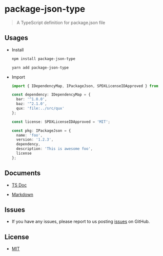 # package-json-type

> A TypeScript definition for package.json file

## Usages

* Install

  ```bash
  npm install package-json-type
  ```

  ```bash
  yarn add package-json-type
  ```

* Import

  ```typescript
  import { IDependencyMap, IPackageJson, SPDXLicenseIDApproved } from 'package-json-type';

  const dependency: IDependencyMap = {
    bar: '^1.0.0',
    baz: '^2.1.0',
    qux: 'file:../src/qux'
  };

  const license: SPDXLicenseIDApproved = 'MIT';

  const pkg: IPackageJson = {
    name: 'foo',
    version: '1.2.3',
    dependency,
    description: 'This is awesome foo',
    license
  };
  ```

## Documents

* [TS Doc](http://ajaxlab.github.io/package-json-type/)

* [Markdown](https://github.com/ajaxlab/package-json-type/blob/master/md/interfaces/ipackagejson.md)

## Issues

* If you have any issues, please report to us posting [issues](https://github.com/ajaxlab/package-json-type/issues) on GitHub.

## License

* [MIT](./LICENSE)
